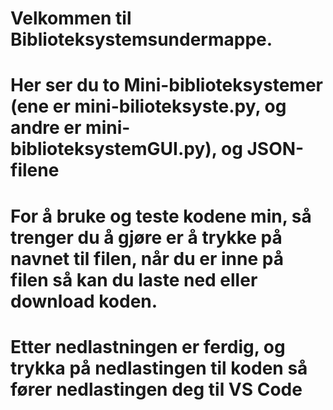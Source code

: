 # Velkommen til Biblioteksystemsundermappe.
# Her ser du to Mini-biblioteksystemer (ene er mini-bilioteksyste.py, og andre er mini-biblioteksystemGUI.py), og JSON-filene
# For å bruke og teste kodene min, så trenger du å gjøre er å trykke på navnet til filen, når du er inne på filen så kan du laste ned eller download koden. 
# Etter nedlastningen er ferdig, og trykka på nedlastingen til koden så fører nedlastingen deg til VS Code 
